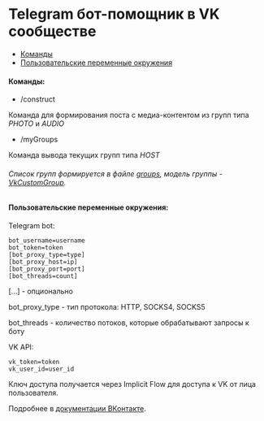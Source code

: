 # Telegram бот-помощник в VK сообществе

- [Команды](#команды)
- [Пользовательские переменные окружения](#пользовательские-переменные-окружения)

#### Команды:

- /construct

Команда для формирования поста с медиа-контентом из групп типа *PHOTO* и *AUDIO*

- /myGroups

Команда вывода текущих групп типа *HOST*

###### Список групп формируется в файле [groups](src/main/resources/groups), модель группы - [VkCustomGroup](src/main/java/github/drewlakee/vk/domain/groups/VkCustomGroup.java).      

#### Пользовательские переменные окружения:

Telegram bot:

```` 
bot_username=username
bot_token=token
[bot_proxy_type=type]
[bot_proxy_host=ip]
[bot_proxy_port=port]
[bot_threads=count]
````

[...] - опционально

bot_proxy_type - тип протокола: HTTP, SOCKS4, SOCKS5

bot_threads - количество потоков, которые обрабатывают запросы к боту

VK API:

````
vk_token=token
vk_user_id=user_id
````

Ключ доступа получается через Implicit Flow для доступа к VK от лица пользователя.

Подробнее в [документации ВКонтакте](https://vk.com/dev/manuals).